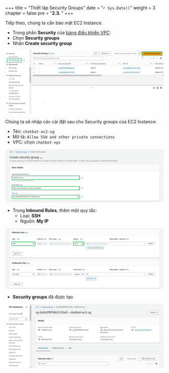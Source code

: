 +++
title = "Thiết lập Security Groups"
date = "`r Sys.Date()`"
weight = 3
chapter = false
pre = "<b>2.3. </b>"
+++

Tiếp theo, chúng ta cần bảo mật EC2 Instance.
- Trong phần **Security** của [bảng điều khiển VPC](https://us-east-1.console.aws.amazon.com/vpcconsole/home?region=us-east-1#Home:):
- Chọn **Security groups**
- Nhấn **Create security group**

![creatingvpc](/images/2-preparation-steps/3-setupsecuritygroups/001-3-setupsecuritygroups.png?width=90pc)

Chúng ta sẽ nhập các cài đặt sau cho Security groups của EC2 Instance:
- Tên: `chatbot-ec2-sg`
- Mô tả: `Allow SSH and other private connections`
- VPC: chọn `chatbot-vpc`

![creatingvpc](/images/2-preparation-steps/3-setupsecuritygroups/002-3-setupsecuritygroups.png?width=90pc)

- Trong **Inbound Rules**, thêm một quy tắc:
  - Loại: **SSH**
  - Nguồn: **My IP**

![creatingvpc](/images/2-preparation-steps/3-setupsecuritygroups/003-3-setupsecuritygroups.png?width=90pc)

- **Security groups** đã được tạo

![creatingvpc](/images/2-preparation-steps/3-setupsecuritygroups/004-3-setupsecuritygroups.png?width=90pc)